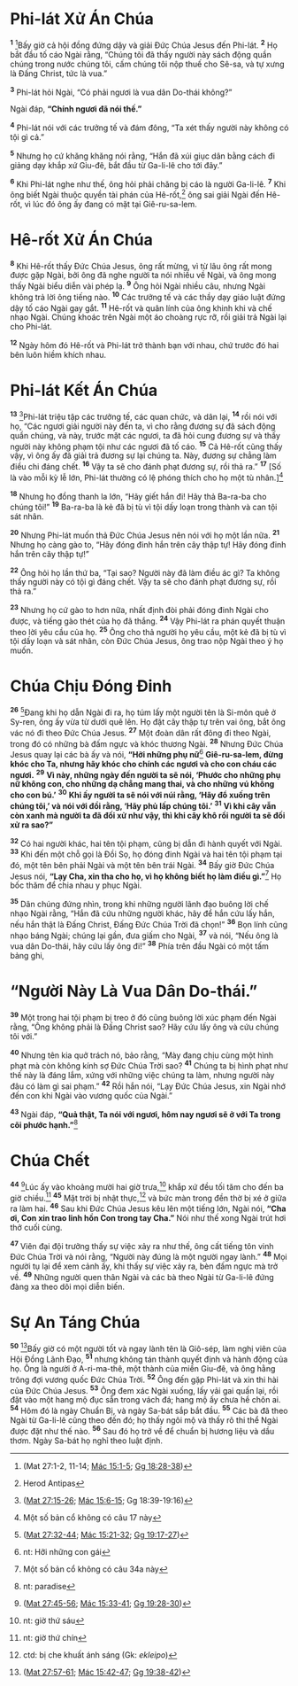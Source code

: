 # Phi-lát Xử Án Chúa
<sup><b>1</b></sup> [^1*]Bấy giờ cả hội đồng đứng dậy và giải Ðức Chúa Jesus đến Phi-lát. <sup><b>2</b></sup> Họ bắt đầu tố cáo Ngài rằng, “Chúng tôi đã thấy người này sách động quần chúng trong nước chúng tôi, cấm chúng tôi nộp thuế cho Sê-sa, và tự xưng là Ðấng Christ, tức là vua.”

<sup><b>3</b></sup> Phi-lát hỏi Ngài, “Có phải ngươi là vua dân Do-thái không?”

Ngài đáp, **“Chính ngươi đã nói thế.”**

<sup><b>4</b></sup> Phi-lát nói với các trưởng tế và đám đông, “Ta xét thấy người này không có tội gì cả.”

<sup><b>5</b></sup> Nhưng họ cứ khăng khăng nói rằng, “Hắn đã xúi giục dân bằng cách đi giảng dạy khắp xứ Giu-đê, bắt đầu từ Ga-li-lê cho tới đây.”

<sup><b>6</b></sup> Khi Phi-lát nghe như thế, ông hỏi phải chăng bị cáo là người Ga-li-lê. <sup><b>7</b></sup> Khi ông biết Ngài thuộc quyền tài phán của Hê-rốt,[^1] ông sai giải Ngài đến Hê-rốt, vì lúc đó ông ấy đang có mặt tại Giê-ru-sa-lem.


# Hê-rốt Xử Án Chúa
<sup><b>8</b></sup> Khi Hê-rốt thấy Ðức Chúa Jesus, ông rất mừng, vì từ lâu ông rất mong được gặp Ngài, bởi ông đã nghe người ta nói nhiều về Ngài, và ông mong thấy Ngài biểu diễn vài phép lạ. <sup><b>9</b></sup> Ông hỏi Ngài nhiều câu, nhưng Ngài không trả lời ông tiếng nào. <sup><b>10</b></sup> Các trưởng tế và các thầy dạy giáo luật đứng dậy tố cáo Ngài gay gắt. <sup><b>11</b></sup> Hê-rốt và quân lính của ông khinh khi và chế nhạo Ngài. Chúng khoác trên Ngài một áo choàng rực rỡ, rồi giải trả Ngài lại cho Phi-lát.

<sup><b>12</b></sup> Ngày hôm đó Hê-rốt và Phi-lát trở thành bạn với nhau, chứ trước đó hai bên luôn hiềm khích nhau.


# Phi-lát Kết Án Chúa
<sup><b>13</b></sup> [^2*]Phi-lát triệu tập các trưởng tế, các quan chức, và dân lại, <sup><b>14</b></sup> rồi nói với họ, “Các ngươi giải người này đến ta, vì cho rằng đương sự đã sách động quần chúng, và này, trước mặt các ngươi, ta đã hỏi cung đương sự và thấy người này không phạm tội như các ngươi đã tố cáo. <sup><b>15</b></sup> Cả Hê-rốt cũng thấy vậy, vì ông ấy đã giải trả đương sự lại chúng ta. Này, đương sự chẳng làm điều chi đáng chết. <sup><b>16</b></sup> Vậy ta sẽ cho đánh phạt đương sự, rồi thả ra.” <sup><b>17</b></sup> \[Số là vào mỗi kỳ lễ lớn, Phi-lát thường có lệ phóng thích cho họ một tù nhân.][^2]

<sup><b>18</b></sup> Nhưng họ đồng thanh la lớn, “Hãy giết hắn đi! Hãy thả Ba-ra-ba cho chúng tôi!” <sup><b>19</b></sup> Ba-ra-ba là kẻ đã bị tù vì tội dấy loạn trong thành và can tội sát nhân.

<sup><b>20</b></sup> Nhưng Phi-lát muốn thả Ðức Chúa Jesus nên nói với họ một lần nữa. <sup><b>21</b></sup> Nhưng họ càng gào to, “Hãy đóng đinh hắn trên cây thập tự! Hãy đóng đinh hắn trên cây thập tự!”

<sup><b>22</b></sup> Ông hỏi họ lần thứ ba, “Tại sao? Người này đã làm điều ác gì? Ta không thấy người này có tội gì đáng chết. Vậy ta sẽ cho đánh phạt đương sự, rồi thả ra.”

<sup><b>23</b></sup> Nhưng họ cứ gào to hơn nữa, nhất định đòi phải đóng đinh Ngài cho được, và tiếng gào thét của họ đã thắng. <sup><b>24</b></sup> Vậy Phi-lát ra phán quyết thuận theo lời yêu cầu của họ. <sup><b>25</b></sup> Ông cho thả người họ yêu cầu, một kẻ đã bị tù vì tội dấy loạn và sát nhân, còn Ðức Chúa Jesus, ông trao nộp Ngài theo ý họ muốn.


# Chúa Chịu Ðóng Ðinh
<sup><b>26</b></sup> [^3*]Ðang khi họ dẫn Ngài đi ra, họ túm lấy một người tên là Si-môn quê ở Sy-ren, ông ấy vừa từ dưới quê lên. Họ đặt cây thập tự trên vai ông, bắt ông vác nó đi theo Ðức Chúa Jesus. <sup><b>27</b></sup> Một đoàn dân rất đông đi theo Ngài, trong đó có những bà đấm ngực và khóc thương Ngài. <sup><b>28</b></sup> Nhưng Ðức Chúa Jesus quay lại các bà ấy và nói, **“Hỡi những phụ nữ**[^3] **Giê-ru-sa-lem, đừng khóc cho Ta, nhưng hãy khóc cho chính các ngươi và cho con cháu các ngươi.** <sup><b>29</b></sup> **Vì này, những ngày đến người ta sẽ nói, ‘Phước cho những phụ nữ không con, cho những dạ chẳng mang thai, và cho những vú không cho con bú.’** <sup><b>30</b></sup> **Khi ấy người ta sẽ nói với núi rằng, ‘Hãy đổ xuống trên chúng tôi,’ và nói với đồi rằng, ‘Hãy phủ lấp chúng tôi.’** <sup><b>31</b></sup> **Vì khi cây vẫn còn xanh mà người ta đã đối xử như vậy, thì khi cây khô rồi người ta sẽ đối xử ra sao?”**

<sup><b>32</b></sup> Có hai người khác, hai tên tội phạm, cũng bị dẫn đi hành quyết với Ngài. <sup><b>33</b></sup> Khi đến một chỗ gọi là Ðồi Sọ, họ đóng đinh Ngài và hai tên tội phạm tại đó, một tên bên phải Ngài và một tên bên trái Ngài. <sup><b>34</b></sup> Bấy giờ Ðức Chúa Jesus nói, **“Lạy Cha, xin tha cho họ, vì họ không biết họ làm điều gì.”**[^4] Họ bốc thăm để chia nhau y phục Ngài.

<sup><b>35</b></sup> Dân chúng đứng nhìn, trong khi những người lãnh đạo buông lời chế nhạo Ngài rằng, “Hắn đã cứu những người khác, hãy để hắn cứu lấy hắn, nếu hắn thật là Ðấng Christ, Ðấng Ðức Chúa Trời đã chọn!” <sup><b>36</b></sup> Bọn lính cũng nhạo báng Ngài; chúng lại gần, đưa giấm cho Ngài, <sup><b>37</b></sup> và nói, “Nếu ông là vua dân Do-thái, hãy cứu lấy ông đi!” <sup><b>38</b></sup> Phía trên đầu Ngài có một tấm bảng ghi,


# “Người Này Là Vua Dân Do-thái.”
<sup><b>39</b></sup> Một trong hai tội phạm bị treo ở đó cũng buông lời xúc phạm đến Ngài rằng, “Ông không phải là Ðấng Christ sao? Hãy cứu lấy ông và cứu chúng tôi với.”

<sup><b>40</b></sup> Nhưng tên kia quở trách nó, bảo rằng, “Mày đang chịu cùng một hình phạt mà còn không kính sợ Ðức Chúa Trời sao? <sup><b>41</b></sup> Chúng ta bị hình phạt như thế này là đáng lắm, xứng với những việc chúng ta làm, nhưng người này đâu có làm gì sai phạm.” <sup><b>42</b></sup> Rồi hắn nói, “Lạy Ðức Chúa Jesus, xin Ngài nhớ đến con khi Ngài vào vương quốc của Ngài.”

<sup><b>43</b></sup> Ngài đáp, **“Quả thật, Ta nói với ngươi, hôm nay ngươi sẽ ở với Ta trong cõi phước hạnh.”**[^5]


# Chúa Chết
<sup><b>44</b></sup> [^4*]Lúc ấy vào khoảng mười hai giờ trưa,[^6] khắp xứ đều tối tăm cho đến ba giờ chiều.[^7] <sup><b>45</b></sup> Mặt trời bị nhật thực,[^8] và bức màn trong đền thờ bị xé ở giữa ra làm hai. <sup><b>46</b></sup> Sau khi Ðức Chúa Jesus kêu lên một tiếng lớn, Ngài nói, **“Cha ơi, Con xin trao linh hồn Con trong tay Cha.”** Nói như thế xong Ngài trút hơi thở cuối cùng.

<sup><b>47</b></sup> Viên đại đội trưởng thấy sự việc xảy ra như thế, ông cất tiếng tôn vinh Ðức Chúa Trời và nói rằng, “Người này đúng là một người ngay lành.” <sup><b>48</b></sup> Mọi người tụ lại để xem cảnh ấy, khi thấy sự việc xảy ra, bèn đấm ngực mà trở về. <sup><b>49</b></sup> Những người quen thân Ngài và các bà theo Ngài từ Ga-li-lê đứng đàng xa theo dõi mọi diễn biến.


# Sự An Táng Chúa
<sup><b>50</b></sup> [^5*]Bấy giờ có một người tốt và ngay lành tên là Giô-sép, làm nghị viên của Hội Ðồng Lãnh Ðạo, <sup><b>51</b></sup> nhưng không tán thành quyết định và hành động của họ. Ông là người ở A-ri-ma-thê, một thành của miền Giu-đê, và ông hằng trông đợi vương quốc Ðức Chúa Trời. <sup><b>52</b></sup> Ông đến gặp Phi-lát và xin thi hài của Ðức Chúa Jesus. <sup><b>53</b></sup> Ông đem xác Ngài xuống, lấy vải gai quấn lại, rồi đặt vào một hang mộ đục sẵn trong vách đá; hang mộ ấy chưa hề chôn ai. <sup><b>54</b></sup> Hôm đó là ngày Chuẩn Bị, và ngày Sa-bát sắp bắt đầu. <sup><b>55</b></sup> Các bà đã theo Ngài từ Ga-li-lê cũng theo đến đó; họ thấy ngôi mộ và thấy rõ thi thể Ngài được đặt như thế nào. <sup><b>56</b></sup> Sau đó họ trở về để chuẩn bị hương liệu và dầu thơm. Ngày Sa-bát họ nghỉ theo luật định.

[^1]: Herod Antipas
[^2]: Một số bản cổ không có câu 17 này
[^3]: nt: Hỡi những con gái
[^4]: Một số bản cổ không có câu 34a này
[^5]: nt: paradise
[^6]: nt: giờ thứ sáu
[^7]: nt: giờ thứ chín
[^8]: ctd: bị che khuất ánh sáng (Gk: *ekleipo*)
[^1*]: (Mat 27:1-2, 11-14; [Mác 15:1-5](/passage/?search=Mark.15.1-Mark.15.5\&version=BD2011); [Gg 18:28-38](/passage/?search=John.18.28-John.18.38\&version=BD2011))
[^2*]: ([Mat 27:15-26](/passage/?search=Matt.27.15-Matt.27.26\&version=BD2011); [Mác 15:6-15](/passage/?search=Mark.15.6-Mark.15.15\&version=BD2011); Gg 18:39-19:16)
[^3*]: ([Mat 27:32-44](/passage/?search=Matt.27.32-Matt.27.44\&version=BD2011); [Mác 15:21-32](/passage/?search=Mark.15.21-Mark.15.32\&version=BD2011); [Gg 19:17-27](/passage/?search=John.19.17-John.19.27\&version=BD2011))
[^4*]: ([Mat 27:45-56](/passage/?search=Matt.27.45-Matt.27.56\&version=BD2011); [Mác 15:33-41](/passage/?search=Mark.15.33-Mark.15.41\&version=BD2011); [Gg 19:28-30](/passage/?search=John.19.28-John.19.30\&version=BD2011))
[^5*]: ([Mat 27:57-61](/passage/?search=Matt.27.57-Matt.27.61\&version=BD2011); [Mác 15:42-47](/passage/?search=Mark.15.42-Mark.15.47\&version=BD2011); [Gg 19:38-42](/passage/?search=John.19.38-John.19.42\&version=BD2011))